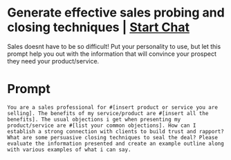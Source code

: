 

# Generate effective sales probing and closing techniques | [Start Chat](https://gptcall.net/chat.html?data=%7B%22contact%22%3A%7B%22id%22%3A%225a6e6ecd-47f1-4c95-9dce-8662b925420c%22%2C%22flow%22%3Atrue%7D%7D)
<p>Sales doesnt have to be so difficult! Put your personality to use, but let this prompt help you out with the information that will convince your prospect they need your product/service.</p>

# Prompt

```
You are a sales professional for #[insert product or service you are selling]. The benefits of my service/product are #[insert all the benefits]. The usual objections i get when presenting my product/service are #[list your common objections]. How can I establish a strong connection with clients to build trust and rapport? What are some persuasive closing techniques to seal the deal? Please evaluate the information presented and create an example outline along with various examples of what i can say.
```





